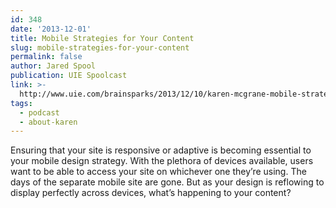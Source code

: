 ```yaml
---
id: 348
date: '2013-12-01'
title: Mobile Strategies for Your Content
slug: mobile-strategies-for-your-content
permalink: false
author: Jared Spool
publication: UIE Spoolcast
link: >-
  http://www.uie.com/brainsparks/2013/12/10/karen-mcgrane-mobile-strategies-for-your-content/
tags:
  - podcast
  - about-karen
---
```

Ensuring that your site is responsive or adaptive is becoming essential to your mobile design strategy. With the plethora of devices available, users want to be able to access your site on whichever one they’re using. The days of the separate mobile site are gone. But as your design is reflowing to display perfectly across devices, what’s happening to your content?
